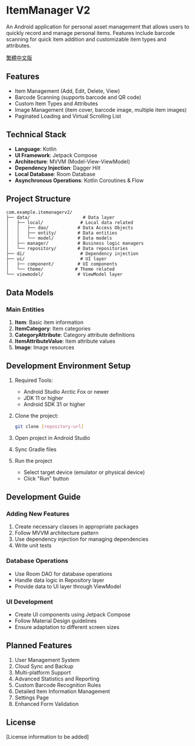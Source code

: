 # ItemManager V2

An Android application for personal asset management that allows users to quickly record and manage personal items. Features include barcode scanning for quick item addition and customizable item types and attributes.

[繁體中文版](README_zh.md)

## Features

- Item Management (Add, Edit, Delete, View)
- Barcode Scanning (supports barcode and QR code)
- Custom Item Types and Attributes
- Image Management (item cover, barcode image, multiple item images)
- Paginated Loading and Virtual Scrolling List

## Technical Stack

- **Language**: Kotlin
- **UI Framework**: Jetpack Compose
- **Architecture**: MVVM (Model-View-ViewModel)
- **Dependency Injection**: Dagger Hilt
- **Local Database**: Room Database
- **Asynchronous Operations**: Kotlin Coroutines & Flow

## Project Structure

```
com.example.itemanagerv2/
├── data/                    # Data layer
│   ├── local/              # Local data related
│   │   ├── dao/           # Data Access Objects
│   │   ├── entity/        # Data entities
│   │   └── model/         # Data models
│   ├── manager/           # Business logic managers
│   └── repository/        # Data repositories
├── di/                     # Dependency injection
├── ui/                     # UI layer
│   ├── component/         # UI components
│   └── theme/            # Theme related
└── viewmodel/             # ViewModel layer
```

## Data Models

### Main Entities

1. **Item**: Basic item information
2. **ItemCategory**: Item categories
3. **CategoryAttribute**: Category attribute definitions
4. **ItemAttributeValue**: Item attribute values
5. **Image**: Image resources

## Development Environment Setup

1. Required Tools:
   - Android Studio Arctic Fox or newer
   - JDK 11 or higher
   - Android SDK 31 or higher

2. Clone the project:
   ```bash
   git clone [repository-url]
   ```

3. Open project in Android Studio

4. Sync Gradle files

5. Run the project
   - Select target device (emulator or physical device)
   - Click "Run" button

## Development Guide

### Adding New Features

1. Create necessary classes in appropriate packages
2. Follow MVVM architecture pattern
3. Use dependency injection for managing dependencies
4. Write unit tests

### Database Operations

- Use Room DAO for database operations
- Handle data logic in Repository layer
- Provide data to UI layer through ViewModel

### UI Development

- Create UI components using Jetpack Compose
- Follow Material Design guidelines
- Ensure adaptation to different screen sizes

## Planned Features

1. User Management System
2. Cloud Sync and Backup
3. Multi-platform Support
4. Advanced Statistics and Reporting
5. Custom Barcode Recognition Rules
6. Detailed Item Information Management
7. Settings Page
8. Enhanced Form Validation

## License

[License information to be added]
